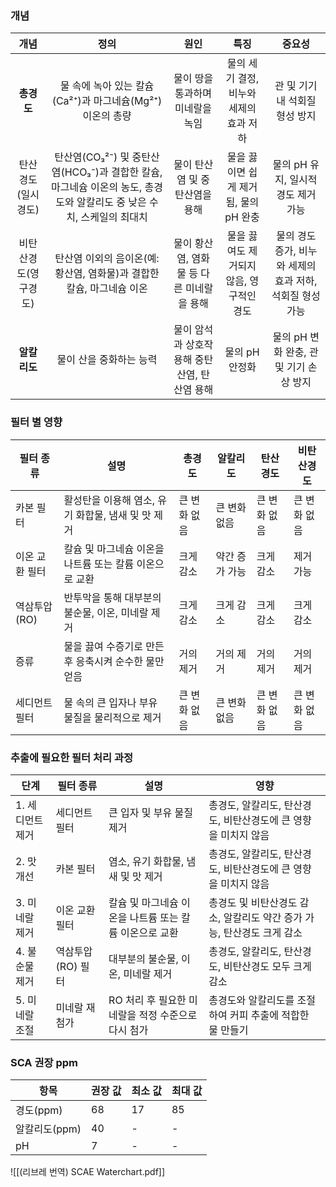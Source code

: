 
### 개념

|     개념      |                                     정의                                     |            원인             |           특징            |                중요성                 |
| :---------: | :------------------------------------------------------------------------: | :-----------------------: | :---------------------: | :--------------------------------: |
|   **총경도**   |                   물 속에 녹아 있는 칼슘(Ca²⁺)과 마그네슘(Mg²⁺) 이온의 총량                   |    물이 땅을 통과하며 미네랄을 녹임     | 물의 세기 결정, 비누와 세제의 효과 저하 |         관 및 기기 내 석회질 형성 방지         |
| 탄산경도(일시경도)  | 탄산염(CO₃²⁻) 및 중탄산염(HCO₃⁻)과 결합한 칼슘, 마그네슘 이온의 농도, 총경도와 알칼리도 중 낮은 수치, 스케일의 최대치 |     물이 탄산염 및 중탄산염을 용해     | 물을 끓이면 쉽게 제거됨, 물의 pH 완충 |       물의 pH 유지, 일시적 경도 제거 가능       |
| 비탄산경도(영구경도) |                 탄산염 이외의 음이온(예: 황산염, 염화물)과 결합한 칼슘, 마그네슘 이온                  | 물이 황산염, 염화물 등 다른 미네랄을 용해  | 물을 끓여도 제거되지 않음, 영구적인 경도 | 물의 경도 증가, 비누와 세제의 효과 저하, 석회질 형성 가능 |
|  **알칼리도**   |                               물이 산을 중화하는 능력                                | 물이 암석과 상호작용해 중탄산염, 탄산염 용해 |        물의 pH 안정화        |     물의 pH 변화 완충, 관 및 기기 손상 방지      |


### 필터 별 영향

| 필터 종류     | 설명                              | 총경도     | 알칼리도     | 탄산경도    | 비탄산경도   |
| --------- | ------------------------------- | ------- | -------- | ------- | ------- |
| 카본 필터     | 활성탄을 이용해 염소, 유기 화합물, 냄새 및 맛 제거  | 큰 변화 없음 | 큰 변화 없음  | 큰 변화 없음 | 큰 변화 없음 |
| 이온 교환 필터  | 칼슘 및 마그네슘 이온을 나트륨 또는 칼륨 이온으로 교환 | 크게 감소   | 약간 증가 가능 | 크게 감소   | 제거 가능   |
| 역삼투압 (RO) | 반투막을 통해 대부분의 불순물, 이온, 미네랄 제거    | 크게 감소   | 크게 감소    | 크게 감소   | 크게 감소   |
| 증류        | 물을 끓여 수증기로 만든 후 응축시켜 순수한 물만 얻음  | 거의 제거   | 거의 제거    | 거의 제거   | 거의 제거   |
| 세디먼트 필터   | 물 속의 큰 입자나 부유 물질을 물리적으로 제거      | 큰 변화 없음 | 큰 변화 없음  | 큰 변화 없음 | 큰 변화 없음 |

### 추출에 필요한 필터 처리 과정

| 단계         | 필터 종류        | 설명                              | 영향                                        |
| ---------- | ------------ | ------------------------------- | ----------------------------------------- |
| 1. 세디먼트 제거 | 세디먼트 필터      | 큰 입자 및 부유 물질 제거                 | 총경도, 알칼리도, 탄산경도, 비탄산경도에 큰 영향을 미치지 않음      |
| 2. 맛 개선    | 카본 필터        | 염소, 유기 화합물, 냄새 및 맛 제거           | 총경도, 알칼리도, 탄산경도, 비탄산경도에 큰 영향을 미치지 않음      |
| 3. 미네랄 제거  | 이온 교환 필터     | 칼슘 및 마그네슘 이온을 나트륨 또는 칼륨 이온으로 교환 | 총경도 및 비탄산경도 감소, 알칼리도 약간 증가 가능, 탄산경도 크게 감소 |
| 4. 불순물 제거  | 역삼투압 (RO) 필터 | 대부분의 불순물, 이온, 미네랄 제거            | 총경도, 알칼리도, 탄산경도, 비탄산경도 모두 크게 감소           |
| 5. 미네랄 조절  | 미네랄 재첨가      | RO 처리 후 필요한 미네랄을 적정 수준으로 다시 첨가  | 총경도와 알칼리도를 조절하여 커피 추출에 적합한 물 만들기          |


### SCA 권장 ppm

| 항목        | 권장 값 | 최소 값 | 최대 값 |
| --------- | ---- | ---- | ---- |
| 경도(ppm)   | 68   | 17   | 85   |
| 알칼리도(ppm) | 40   | -    | -    |
| pH        | 7    | -    | -    |


![[(리브레 번역) SCAE Waterchart.pdf]]